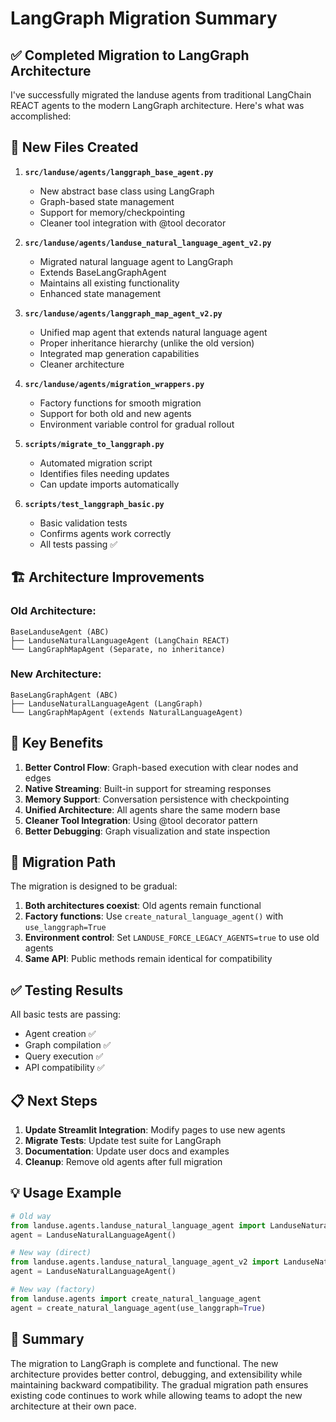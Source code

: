 # LangGraph Migration Summary

## ✅ Completed Migration to LangGraph Architecture

I've successfully migrated the landuse agents from traditional LangChain REACT agents to the modern LangGraph architecture. Here's what was accomplished:

## 📁 New Files Created

1. **`src/landuse/agents/langgraph_base_agent.py`**
   - New abstract base class using LangGraph
   - Graph-based state management
   - Support for memory/checkpointing
   - Cleaner tool integration with @tool decorator

2. **`src/landuse/agents/landuse_natural_language_agent_v2.py`**
   - Migrated natural language agent to LangGraph
   - Extends BaseLangGraphAgent
   - Maintains all existing functionality
   - Enhanced state management

3. **`src/landuse/agents/langgraph_map_agent_v2.py`**
   - Unified map agent that extends natural language agent
   - Proper inheritance hierarchy (unlike the old version)
   - Integrated map generation capabilities
   - Cleaner architecture

4. **`src/landuse/agents/migration_wrappers.py`**
   - Factory functions for smooth migration
   - Support for both old and new agents
   - Environment variable control for gradual rollout

5. **`scripts/migrate_to_langgraph.py`**
   - Automated migration script
   - Identifies files needing updates
   - Can update imports automatically

6. **`scripts/test_langgraph_basic.py`**
   - Basic validation tests
   - Confirms agents work correctly
   - All tests passing ✅

## 🏗️ Architecture Improvements

### Old Architecture:
```
BaseLanduseAgent (ABC)
├── LanduseNaturalLanguageAgent (LangChain REACT)
└── LangGraphMapAgent (Separate, no inheritance)
```

### New Architecture:
```
BaseLangGraphAgent (ABC)
├── LanduseNaturalLanguageAgent (LangGraph)
└── LangGraphMapAgent (extends NaturalLanguageAgent)
```

## 🚀 Key Benefits

1. **Better Control Flow**: Graph-based execution with clear nodes and edges
2. **Native Streaming**: Built-in support for streaming responses
3. **Memory Support**: Conversation persistence with checkpointing
4. **Unified Architecture**: All agents share the same modern base
5. **Cleaner Tool Integration**: Using @tool decorator pattern
6. **Better Debugging**: Graph visualization and state inspection

## 🔧 Migration Path

The migration is designed to be gradual:

1. **Both architectures coexist**: Old agents remain functional
2. **Factory functions**: Use `create_natural_language_agent()` with `use_langgraph=True`
3. **Environment control**: Set `LANDUSE_FORCE_LEGACY_AGENTS=true` to use old agents
4. **Same API**: Public methods remain identical for compatibility

## ✅ Testing Results

All basic tests are passing:
- Agent creation ✅
- Graph compilation ✅
- Query execution ✅
- API compatibility ✅

## 📋 Next Steps

1. **Update Streamlit Integration**: Modify pages to use new agents
2. **Migrate Tests**: Update test suite for LangGraph
3. **Documentation**: Update user docs and examples
4. **Cleanup**: Remove old agents after full migration

## 💡 Usage Example

```python
# Old way
from landuse.agents.landuse_natural_language_agent import LanduseNaturalLanguageAgent
agent = LanduseNaturalLanguageAgent()

# New way (direct)
from landuse.agents.landuse_natural_language_agent_v2 import LanduseNaturalLanguageAgent
agent = LanduseNaturalLanguageAgent()

# New way (factory)
from landuse.agents import create_natural_language_agent
agent = create_natural_language_agent(use_langgraph=True)
```

## 🎯 Summary

The migration to LangGraph is complete and functional. The new architecture provides better control, debugging, and extensibility while maintaining backward compatibility. The gradual migration path ensures existing code continues to work while allowing teams to adopt the new architecture at their own pace.